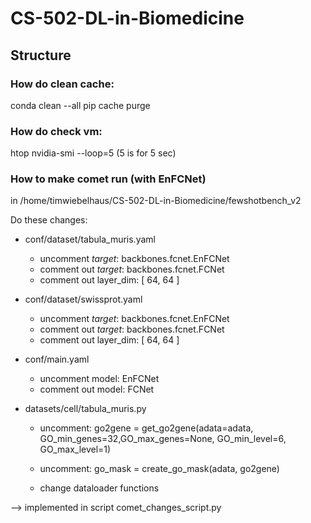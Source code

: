 # CS-502-DL-in-Biomedicine

## Structure

### How do clean cache:
conda clean --all
pip cache purge

### How do check vm:
htop
nvidia-smi --loop=5         (5 is for 5 sec)


### How to make comet run (with EnFCNet)
in /home/timwiebelhaus/CS-502-DL-in-Biomedicine/fewshotbench_v2

Do these changes:
- conf/dataset/tabula_muris.yaml
    - uncomment _target_: backbones.fcnet.EnFCNet
    - comment out _target_: backbones.fcnet.FCNet
    - comment out layer_dim: [ 64, 64 ]

- conf/dataset/swissprot.yaml
    - uncomment _target_: backbones.fcnet.EnFCNet
    - comment out _target_: backbones.fcnet.FCNet
    - comment out layer_dim: [ 64, 64 ]

- conf/main.yaml
    - uncomment model: EnFCNet
    - comment out model: FCNet

- datasets/cell/tabula_muris.py
    - uncomment: go2gene = get_go2gene(adata=adata, GO_min_genes=32,GO_max_genes=None, GO_min_level=6, GO_max_level=1)
    - uncomment: go_mask = create_go_mask(adata, go2gene)

    - change dataloader functions

--> implemented in script comet_changes_script.py
